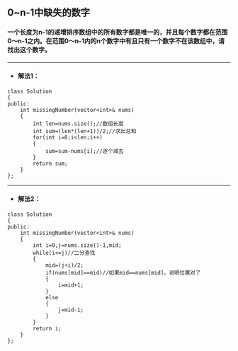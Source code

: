 ## 0~n-1中缺失的数字
#### 一个长度为n-1的递增排序数组中的所有数字都是唯一的，并且每个数字都在范围0～n-1之内。在范围0～n-1内的n个数字中有且只有一个数字不在该数组中，请找出这个数字。

---
* #### 解法1：
```
class Solution 
{
public:
    int missingNumber(vector<int>& nums) 
    {
        int len=nums.size();//数组长度
        int sum=(len*(len+1))/2;//求出总和
        for(int i=0;i<len;i++)
        {
            sum=sum-nums[i];//逐个减去
        }
        return sum;
    }
};
```
---
* #### 解法2：
```
class Solution 
{
public:
    int missingNumber(vector<int>& nums) 
    {
        int i=0,j=nums.size()-1,mid;
        while(i<=j)//二分查找
        {
            mid=(j+i)/2;
            if(nums[mid]==mid)//如果mid==nums[mid]，说明位置对了
            {
                i=mid+1;
            }
            else 
            {
                j=mid-1;
            }
        }
        return i;
    }
};
```


